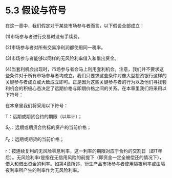 # 5.3 假设与符号

在这一章中，我们假定对于某些市场参与者而言，以下假设全部成立：

(1)市场参与者进行交易时没有手续费。

(2)市场参与者对所有交易净利润都使用同一税率。

(3)市场参与者能够以同样的无风险利率借入和借出资金。

(4)当套利机会出现时，市场参与者会马上利用套利机会。注意，我们并不要求这些条件对于所有市场参与者均成立。我们只要求这些条件对像大型投资银行这样的关键参与者成立或大致成立即可。正是因为这些关键参与者的行为以及他们寻找套利机会的积极心态决定了远期价格与即期价格之间的关系。在本章里我们将采用以下符号：

在本章里我们将采用以下符号：

T：远期或期货合约的期限（以年计）；

$`S_0`$：远期或期货合约标的资产的当前价格；

$`F_0`$：远期或期货的当前价格；

r：按连续复利的无风险零息利率，这一利率的期限对应于合约的交割日（即T年后）。无风险利率r是指在无信用风险的前提下（即资金一定全被偿还的情况下），借入和借出资金的利率。如第4章所述，衍生产品市场参与者使用隔夜利率或由隔夜利率所产生的利率作为无风险利率。